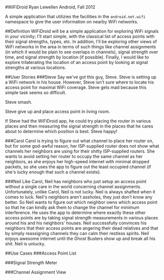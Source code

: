 #WiFiDroid
Ryan Lewellen
Android, Fall 2012

A simple application that utilizies the facilities in the `android.net.wifi` namespace to give the user information on
nearby WiFi networks.

##Definition
WiFiDroid will be a simple application for exploring WiFi signals in your vicinity; I'll start simple, with the
classical list of access points with their signal strengths, types, etc. In addition, I'll be exploring other views of
WiFi networks in the area in terms of such things like channel assignments (in which it would be plain to see overlaps
in channels), signal strength over time, and signal strength by location (if possible). Finally, I would like to
explore trilaterating the location of an access point by looking at signal strengths at various locations.

##User Stories
###Steve
Say we've got this guy, Steve. Steve is setting up a WiFi network in his house. However, Steve isn't sure where to
locate his access point for maximal WiFi coverage. Steve gets mad because this simple task seems so difficult. 

Steve smash.

Steve give up and place access point in living room.

If Steve had the WiFiDroid app, he could try placing the router in various places and then measuring the signal
strength in the places that he cares about to determine which position is best. Steve happy!

###Carol
Carol is trying to figure out what channel to place her router on, but for some god-awful reason, her ISP-supplied
router does not show what channels her neighbors are using for their shitty ISP-supplied routers. She wants to avoid
setting her router to occupy the same channel as her neighbors, as she enjoys her high-speed internet with minimal
dropped packets, so she uses the app to figure out the least occupied channel (if she's lucky enough that such a
channel exists).

###Neil
Like Carol, Neil has neighbors who just setup an access point without a single care in the world concerning channel
assignments. Unfortunately, unlike Carol, Neil is not lucky. Neil is always shafted when it comes to luck. Neil's 
neighbors aren't assholes, they just don't know any better. So Neil wants to figure out which neighbor owns which
access point so that he can kindly ask them to change the channel for minimum interference. He uses the app to 
determine where exactly these other access points are by taking signal strength measurements in various places around
his and his neighbors' houses. Neil successfully convinces his neighbors that their access points are angering their
dead relatives and that by simply reassigning channels they can calm their restless spirits. Neil enjoys awesome
internet until the Ghost Busters show up and break all his shit. Neil is unlucky.

##Use Cases
###Access Point List


###Signal Strength Meter


###Channel Assignment View


###